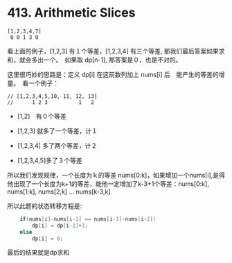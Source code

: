 # 413. Arithmetic Slices

```
[1,2,3,4,7]
 0 0 1 3 0
```

看上面的例子，[1,2,3] 有１个等差，[1,2,3,4] 有三个等差, 那我们最后答案如果求和，就会多出一个。　如果取 dp[n-1], 那答案是０，也是不对的。

这里很巧妙的思路是：定义 dp[i] 在这前数列加上 nums[i] 后　能产生的等差的增量。　看一个例子：

```
// [1,2,3,4,5,10, 11, 12, 13]
//      1 2 3          1   2
```

- [1,2]　有０个等差

- [1,2,3] 就多了一个等差，计１

- [1,2,3,4] 多了两个等差，计２

- [1,2,3,4,5]多了３个等差

所以我们发现规律，一个长度为ｋ的等差 nums[0:k]，如果增加一个nums[i],是得他出现了一个长度为k+1的等差，能他一定增加了k-3+1个等差：nums[0:k], nums[1:k], nums[2,k] ... nums[k-3,k]

所以此题的状态转移方程是:

```cpp
    if(nums[i]-nums[i-1] == nums[i-1]-nums[i-2])
        dp[i] = dp[i-1]+1;
    else
        dp[i] = 0;
```

最后的结果就是dp求和
